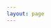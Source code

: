 ```yaml
---
layout: page
---
```

<script setup>
import {
  VPTeamPage,
  VPTeamPageTitle,
  VPTeamMembers
} from 'vitepress/theme'

const members = [
  {
    avatar: 'https://q1.qlogo.cn/g?b=qq&nk=1300346951&s=640',
    name: '骚鸭鸭',
    title: '腐竹',
    links: [
      { icon: 'github', link: 'https://github.com/duckkingg' },
    ]
  },
  {
    avatar: 'https://q1.qlogo.cn/g?b=qq&nk=528806279&s=640',
    name: '✘✘',
    title: '开发/技术',
    links: [
      { icon: 'github', link: 'https://github.com/IMZCC' },
    ]
  },
  {
    avatar: 'https://q1.qlogo.cn/g?b=qq&nk=1825231468&s=640',
    name: 'YuanZhong',
    title: '技术',
    links: [
    ]
  },
  {
    avatar: 'https://q1.qlogo.cn/g?b=qq&nk=2951831369&s=640',
    name: '梦龙',
    title: '建筑/美工',
    links: [
    ]
  },
  {
    avatar: 'https://q1.qlogo.cn/g?b=qq&nk=351361419&s=640',
    name: '灵洛仙榣',
    title: '建筑/美工',
    links: [
    ]
  },
  {
    avatar: 'https://q1.qlogo.cn/g?b=qq&nk=1449892184&s=640',
    name: '兔兔',
    title: '配音',
    links: [
    ]
  }  
]
</script>

<VPTeamPage>
  <VPTeamPageTitle>
    <template #title>
      我们的团队
    </template>
    <template #lead>
      专业团队
    </template>
  </VPTeamPageTitle>
  <VPTeamMembers
    :members="members"
  />
</VPTeamPage>